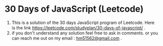 # 30 Days of JavaScript (Leetcode)
1. This is a solution of the 30 days JavaScript program of Leetcode. Here is the link https://leetcode.com/studyplan/30-days-of-javascript/ .
2. if you don't understand any solution feel free to ask in comments. or you can reach me out on my email : hm51562@gmail.com . 